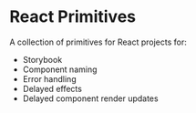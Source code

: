 # React Primitives

A collection of primitives for React projects for:

- Storybook
- Component naming
- Error handling
- Delayed effects
- Delayed component render updates
